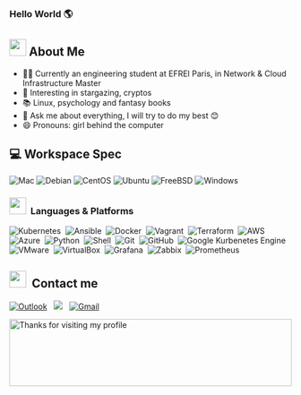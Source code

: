 ### Hello World 🌎

<!--
**Josia-Douniama/Josia-Douniama** is a ✨ _special_ ✨ repository because its `README.md` (this file) appears on your GitHub profile.

### geant image : ![image](https://user-images.githubusercontent.com/60714463/156890317-3c0791ad-378a-448f-b86b-0ecf673a728c.png)

-->



## <img src="https://media.giphy.com/media/fTsZNbPQxJWtor2LXE/giphy.gif"  width="30">&nbsp;About Me

- 👩‍💻 Currently an engineering student at EFREI Paris, in Network & Cloud Infrastructure Master 
- 🔭 Interesting in stargazing, cryptos 
- 📚 Linux, psychology and fantasy books  
- 💬 Ask me about everything, I will try to do my best 😊
- 😄 Pronouns: girl behind the computer

## 💻 Workspace Spec

![Mac](https://img.shields.io/badge/MacOS-Zsh-blue?style=for-the-badge=appveyor&logo=apple&logoColor=pink)
![Debian](https://img.shields.io/badge/Linux-Debian-lightgrey?style=for-the-badge=appveyor&logo=linux&logoColor=87CF3E)
![CentOS](https://img.shields.io/badge/CentOS-lightgrey?style=for-the-badge=appveyor&logo=debian&logoColor=red)
![Ubuntu](https://img.shields.io/badge/Ubuntu-E95420?style=for-the-badge=appveyor&logo=ubuntu&logoColor=white)
![FreeBSD](https://img.shields.io/badge/FreeBSD-blue?style=for-the-badge=appveyor&logo=freebsd&logoColor=white)
![Windows](https://img.shields.io/badge/Windows-10-0078D6?style=for-the-badge=appveyor&logo=windows&logoColor=white)


###  <img src="https://media.giphy.com/media/WUlplcMpOCEmTGBtBW/giphy.gif" width="30"> &nbsp;Languages & Platforms

![Kubernetes](https://img.shields.io/badge/Kubernetes-blue?style=for-the-badge=appveyor&logo=kubernetes&logoColor=white)&nbsp;
![Ansible](https://img.shields.io/badge/Ansible-black?style=for-the-badge=appveyor&logo=ansible&logoColor=white)&nbsp;
![Docker](https://img.shields.io/badge/Docker-20232A?style=for-the-badge=appveyor&logo=docker&logoColor=61DAFB)&nbsp;
![Vagrant](https://img.shields.io/badge/Vagrant-35495E?style=for-the-badge=appveyor&logo=vagrant&logoColor=61DAFB)&nbsp;
![Terraform](https://img.shields.io/badge/Terraform-black?style=for-the-badge=appveyor&logo=terraform&logoColor=563D7C)&nbsp;
![AWS](https://img.shields.io/badge/AWS-ED8B00?style=for-the-badge=appveyor&logo=amazon-aws&logoColor=white)&nbsp;
![Azure](https://img.shields.io/badge/Azure-0081CB?style=for-the-badge=appveyor&logo=microsoft-azure&logoColor=white)&nbsp;
![Python](https://img.shields.io/badge/Python-blue?style=for-the-badge=appveyor&logo=python&logoColor=yellow)&nbsp;
![Shell](https://img.shields.io/badge/Shell-green?style=for-the-badge=appveyor&logo=shell&logoColor=white)&nbsp;
![Git](https://img.shields.io/badge/git-%23F05033.svg?style=for-the-badge=appveyor&logo=git&logoColor=white)&nbsp;
![GitHub](https://img.shields.io/badge/GitHub-100000?style=for-the-badge=appveyor&logo=github&logoColor=white)&nbsp;
![Google Kurbenetes Engine](https://img.shields.io/badge/Google_Kurbenetes_Engine-4285F4?style=for-the-badge=appveyor&logo=google-cloud&logoColor=white)&nbsp;
![VMware](https://img.shields.io/badge/VMware-lightgrey?style=for-the-badge=appveyor&logo=vmware&logoColor=white)&nbsp;
![VirtualBox](https://img.shields.io/badge/VirtualBox-blue?style=for-the-badge=appveyor&logo=VirtualBox&logoColor=white)&nbsp;
![Grafana](https://img.shields.io/badge/Grafana-orange?style=for-the-badge=appveyor&logo=Grafana&logoColor=white)&nbsp;
![Zabbix](https://img.shields.io/badge/Zabbix-red?style=for-the-badge=appveyor&logo=zabbix&logoColor=white)&nbsp;
![Prometheus](https://img.shields.io/badge/Prometheus-orange?style=for-the-badge=appveyor&logo=prometheus&logoColor=white)&nbsp;

    	

## <img src="https://media.giphy.com/media/c5vDr1rkcbcrBwG9SX/giphy.gif" width="30">&nbsp; Contact me

<a href="mailto:josia.douniama.okana@efrei.net"><img alt="Outlook" src="https://img.shields.io/badge/Outlook-blue?style=for-the-badge=appveyor&logo=microsoft-outlook&logoColor=white" /></a> &nbsp;
<a href="https://www.linkedin.com/in/josia-douniama/"><img src="https://img.shields.io/badge/-Josia%20Douniama-blue?style=appveyor&logo=Linkedin&logoColor=white&link=https://www.linkedin.com/in/adrian-garett-sian-766775159/"/></a> &nbsp;
<a href="mailto:josiadounie@gmail.com"><img alt="Gmail" src="https://img.shields.io/badge/Gmail-D14836?style=for-the-badge=appveyor&logo=gmail&logoColor=white" /></a> &nbsp;

<img height="120" alt="Thanks for visiting my profile" width="100%" src="https://github.com/dibyendu415/dibyendu415/blob/master/marquee.svg" />
